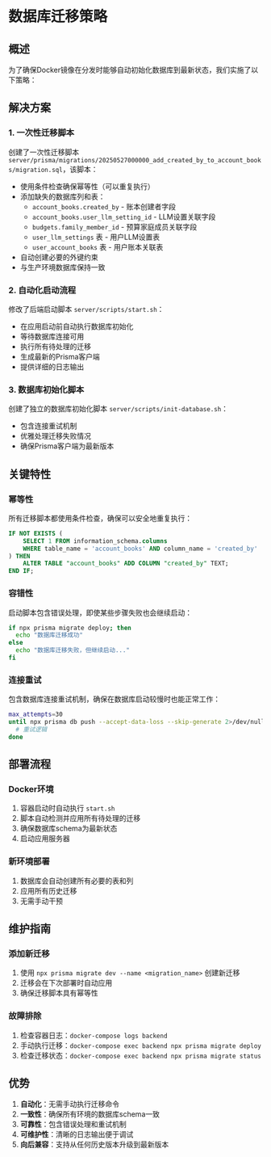 # 数据库迁移策略

## 概述

为了确保Docker镜像在分发时能够自动初始化数据库到最新状态，我们实施了以下策略：

## 解决方案

### 1. 一次性迁移脚本

创建了一次性迁移脚本 `server/prisma/migrations/20250527000000_add_created_by_to_account_books/migration.sql`，该脚本：

- 使用条件检查确保幂等性（可以重复执行）
- 添加缺失的数据库列和表：
  - `account_books.created_by` - 账本创建者字段
  - `account_books.user_llm_setting_id` - LLM设置关联字段
  - `budgets.family_member_id` - 预算家庭成员关联字段
  - `user_llm_settings` 表 - 用户LLM设置表
  - `user_account_books` 表 - 用户账本关联表
- 自动创建必要的外键约束
- 与生产环境数据库保持一致

### 2. 自动化启动流程

修改了后端启动脚本 `server/scripts/start.sh`：

- 在应用启动前自动执行数据库初始化
- 等待数据库连接可用
- 执行所有待处理的迁移
- 生成最新的Prisma客户端
- 提供详细的日志输出

### 3. 数据库初始化脚本

创建了独立的数据库初始化脚本 `server/scripts/init-database.sh`：

- 包含连接重试机制
- 优雅处理迁移失败情况
- 确保Prisma客户端为最新版本

## 关键特性

### 幂等性
所有迁移脚本都使用条件检查，确保可以安全地重复执行：

```sql
IF NOT EXISTS (
    SELECT 1 FROM information_schema.columns
    WHERE table_name = 'account_books' AND column_name = 'created_by'
) THEN
    ALTER TABLE "account_books" ADD COLUMN "created_by" TEXT;
END IF;
```

### 容错性
启动脚本包含错误处理，即使某些步骤失败也会继续启动：

```bash
if npx prisma migrate deploy; then
  echo "数据库迁移成功"
else
  echo "数据库迁移失败，但继续启动..."
fi
```

### 连接重试
包含数据库连接重试机制，确保在数据库启动较慢时也能正常工作：

```bash
max_attempts=30
until npx prisma db push --accept-data-loss --skip-generate 2>/dev/null; do
  # 重试逻辑
done
```

## 部署流程

### Docker环境
1. 容器启动时自动执行 `start.sh`
2. 脚本自动检测并应用所有待处理的迁移
3. 确保数据库schema为最新状态
4. 启动应用服务器

### 新环境部署
1. 数据库会自动创建所有必要的表和列
2. 应用所有历史迁移
3. 无需手动干预

## 维护指南

### 添加新迁移
1. 使用 `npx prisma migrate dev --name <migration_name>` 创建新迁移
2. 迁移会在下次部署时自动应用
3. 确保迁移脚本具有幂等性

### 故障排除
1. 检查容器日志：`docker-compose logs backend`
2. 手动执行迁移：`docker-compose exec backend npx prisma migrate deploy`
3. 检查迁移状态：`docker-compose exec backend npx prisma migrate status`

## 优势

1. **自动化**：无需手动执行迁移命令
2. **一致性**：确保所有环境的数据库schema一致
3. **可靠性**：包含错误处理和重试机制
4. **可维护性**：清晰的日志输出便于调试
5. **向后兼容**：支持从任何历史版本升级到最新版本

